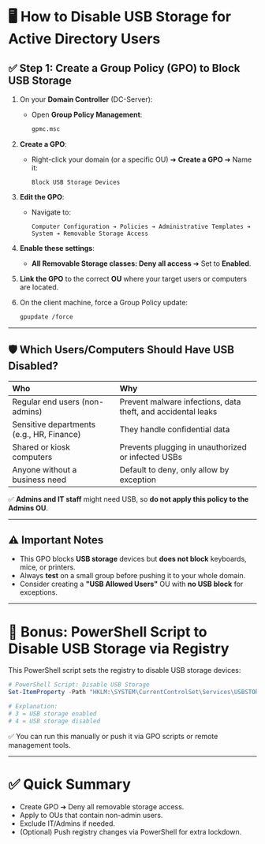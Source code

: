 # 🖥️ How to Disable USB Storage for Active Directory Users

## ✅ Step 1: Create a Group Policy (GPO) to Block USB Storage

1. On your **Domain Controller** (DC-Server):
   - Open **Group Policy Management**:

     ```bash
     gpmc.msc
     ```

2. **Create a GPO**:
   - Right-click your domain (or a specific OU) ➔ **Create a GPO** ➔ Name it:
     ```
     Block USB Storage Devices
     ```

3. **Edit the GPO**:
   - Navigate to:

     ```
     Computer Configuration ➔ Policies ➔ Administrative Templates ➔ System ➔ Removable Storage Access
     ```

4. **Enable these settings**:
   - **All Removable Storage classes: Deny all access** ➔ Set to **Enabled**.

5. **Link the GPO** to the correct **OU** where your target users or computers are located.

6. On the client machine, force a Group Policy update:

   ```bash
   gpupdate /force
   ```

---

## 🛡️ Which Users/Computers Should Have USB Disabled?

| Who | Why |
|:---|:---|
| Regular end users (non-admins) | Prevent malware infections, data theft, and accidental leaks |
| Sensitive departments (e.g., HR, Finance) | They handle confidential data |
| Shared or kiosk computers | Prevents plugging in unauthorized or infected USBs |
| Anyone without a business need | Default to deny, only allow by exception |

✅ **Admins and IT staff** might need USB, so **do not apply this policy to the Admins OU**.

---

## ⚠️ Important Notes

- This GPO blocks **USB storage** devices but **does not block** keyboards, mice, or printers.
- Always **test** on a small group before pushing it to your whole domain.
- Consider creating a **"USB Allowed Users"** OU with **no USB block** for exceptions.

---

# 🚀 Bonus: PowerShell Script to Disable USB Storage via Registry

This PowerShell script sets the registry to disable USB storage devices:

```powershell
# PowerShell Script: Disable USB Storage
Set-ItemProperty -Path "HKLM:\SYSTEM\CurrentControlSet\Services\USBSTOR" -Name "Start" -Value 4

# Explanation:
# 3 = USB storage enabled
# 4 = USB storage disabled
```

✅ You can run this manually or push it via GPO scripts or remote management tools.

---

# ✅ Quick Summary

- Create GPO ➔ Deny all removable storage access.
- Apply to OUs that contain non-admin users.
- Exclude IT/Admins if needed.
- (Optional) Push registry changes via PowerShell for extra lockdown.
